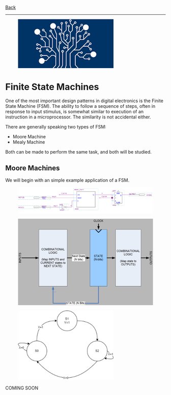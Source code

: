 [Back](../README.md)

---

<figure>
<img src="../img/hdl.png" width="300px">
</figure>

# Finite State Machines
One of the most important design patterns in digital electronics is the Finite State Machine (FSM). The ability to follow a sequence of steps, often in response to input stimulus, is somewhat similar to execution of an instruction in a microprocessor. The similarity is not accidental either.

There are generally speaking two types of FSM:

* Moore Machine
* Mealy Machine

Both can be made to perform the same task, and both will be studied.

## Moore Machines
We will begin with an simple example application of a FSM.

<figure>
<img src="../img/circuit/push_release_FSM_cct.png">
</figure>





<figure>
<img src="../img/mooremachine_arch.png" width="500px">
</figure>



<figure>
<img src="../img/fsm-moore-pressrelease.png" width="300px">
</figure>



COMING SOON